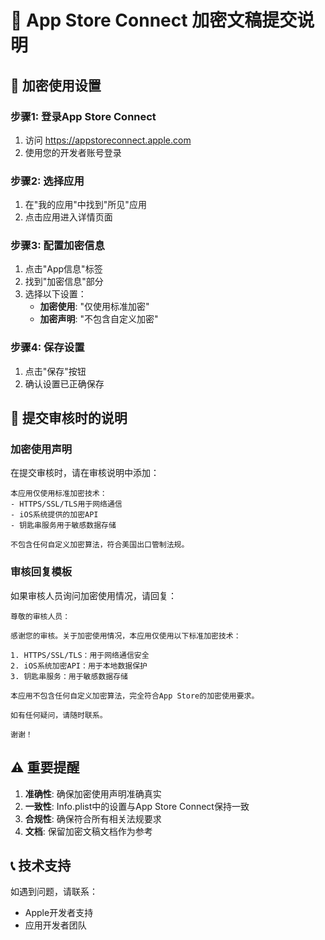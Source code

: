 
# 📱 App Store Connect 加密文稿提交说明

## 🔐 加密使用设置

### 步骤1: 登录App Store Connect
1. 访问 https://appstoreconnect.apple.com
2. 使用您的开发者账号登录

### 步骤2: 选择应用
1. 在"我的应用"中找到"所见"应用
2. 点击应用进入详情页面

### 步骤3: 配置加密信息
1. 点击"App信息"标签
2. 找到"加密信息"部分
3. 选择以下设置：
   - **加密使用**: "仅使用标准加密"
   - **加密声明**: "不包含自定义加密"

### 步骤4: 保存设置
1. 点击"保存"按钮
2. 确认设置已正确保存

## 📄 提交审核时的说明

### 加密使用声明
在提交审核时，请在审核说明中添加：

```
本应用仅使用标准加密技术：
- HTTPS/SSL/TLS用于网络通信
- iOS系统提供的加密API
- 钥匙串服务用于敏感数据存储

不包含任何自定义加密算法，符合美国出口管制法规。
```

### 审核回复模板
如果审核人员询问加密使用情况，请回复：

```
尊敬的审核人员：

感谢您的审核。关于加密使用情况，本应用仅使用以下标准加密技术：

1. HTTPS/SSL/TLS：用于网络通信安全
2. iOS系统加密API：用于本地数据保护
3. 钥匙串服务：用于敏感数据存储

本应用不包含任何自定义加密算法，完全符合App Store的加密使用要求。

如有任何疑问，请随时联系。

谢谢！
```

## ⚠️ 重要提醒

1. **准确性**: 确保加密使用声明准确真实
2. **一致性**: Info.plist中的设置与App Store Connect保持一致
3. **合规性**: 确保符合所有相关法规要求
4. **文档**: 保留加密文稿文档作为参考

## 📞 技术支持

如遇到问题，请联系：
- Apple开发者支持
- 应用开发者团队
